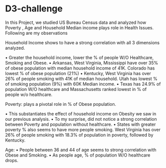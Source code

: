 # D3-challenge

In this Project, we studied US Bureau Census data and analyzed how Poverty , Age and Household Median income plays role in Health Issues. Following are my observations

Household Income shows to have a strong correlation with all 3 dimensions analyzed.

•	Greater the household income, lower the % of people W/O Healthcare, Smoking and Obese.
•	Arkansas, West Virginia, Mississippi have over 35% of obese population with median household income of 41K. Colorado has lowest % of obese population (21%)
•	Kentucky, West Virginia has over 26% of people smoking with 41K of median household. Utah has lowest % of smoking population (9%) with 60K Median income.
•	Texas has 24.9% of population W/O healthcare and Massachusetts ranked lowest in % of people w/o healthcare.

Poverty: plays a pivotal role in % of Obese population. 

•	This substantiates the effect of household income on Obesity we saw in our previous analysis. 
•	To my surprise, did not notice a strong correlation between Poverty and population without healthcare.
•	States with greater poverty % also seems to have more people smoking. West Virginia has over 26% of people smoking with 18.3% of population in poverty, followed by Kentucky.

Age:
•	People between 36 and 44 of age seems to strong correlation with Obese and Smoking.
•	As people age, % of population W/O healthcare drops.
